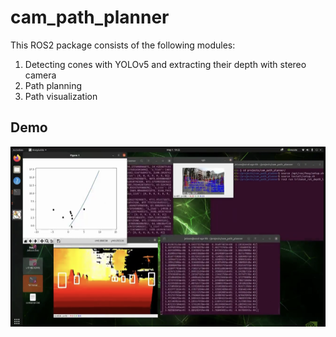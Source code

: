 # cam_path_planner

This ROS2 package consists of the following modules:

1. Detecting cones with YOLOv5 and extracting their depth with stereo camera
2. Path planning
3. Path visualization

## Demo

![Demo](demo_img/cam_path.png)
